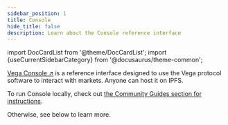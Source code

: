 ```yaml
---
sidebar_position: 1
title: Console
hide_title: false
description: Learn about the Console reference interface
---
```

import DocCardList from '@theme/DocCardList';
import {useCurrentSidebarCategory} from '@docusaurus/theme-common';

[Vega Console ↗](https://console.fairground.wtf) is a reference interface designed to use the Vega protocol software to interact with markets. Anyone can host it on IPFS.

To run Console locally, check out [the Community Guides section for instructions](../tutorials/community-created#self-hosting-console).

Otherwise, see below to learn more.

<DocCardList items={useCurrentSidebarCategory().items}/>

